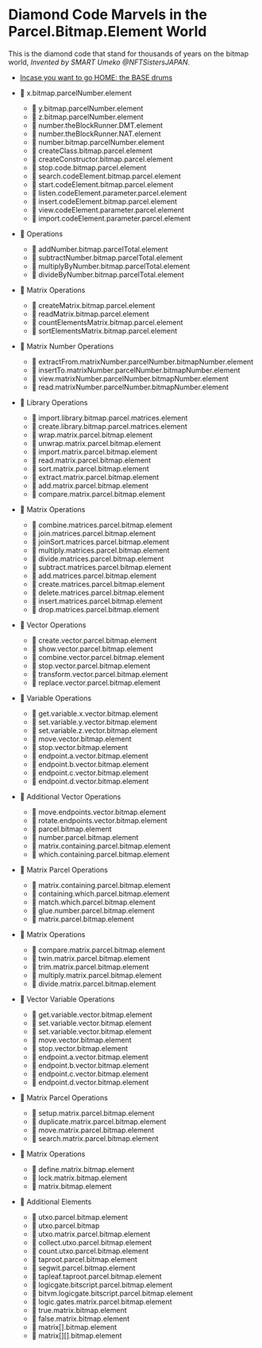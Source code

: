 # Diamond Code Marvels in the Parcel.Bitmap.Element World

This is the diamond code that stand for thousands of years on the bitmap world, *Invented by SMART Umeko @NFTSistersJAPAN*.

- [Incase you want to go HOME: the BASE drums](../README.md)

- 💎 x.bitmap.parcelNumber.element
  - 💎 y.bitmap.parcelNumber.element
  - 💎 z.bitmap.parcelNumber.element
  - 💎 number.theBlockRunner.DMT.element
  - 💎 number.theBlockRunner.NAT.element
  - 💎 number.bitmap.parcelNumber.element
  - 💎 createClass.bitmap.parcel.element
  - 💎 createConstructor.bitmap.parcel.element
  - 💎 stop.code.bitmap.parcel.element
  - 💎 search.codeElement.bitmap.parcel.element
  - 💎 start.codeElement.bitmap.parcel.element
  - 💎 listen.codeElement.parameter.parcel.element
  - 💎 insert.codeElement.bitmap.parcel.element
  - 💎 view.codeElement.parameter.parcel.element
  - 💎 import.codeElement.parameter.parcel.element

- 💎 Operations
  - 💎 addNumber.bitmap.parcelTotal.element
  - 💎 subtractNumber.bitmap.parcelTotal.element
  - 💎 multiplyByNumber.bitmap.parcelTotal.element
  - 💎 divideByNumber.bitmap.parcelTotal.element

- 💎 Matrix Operations
  - 💎 createMatrix.bitmap.parcel.element
  - 💎 readMatrix.bitmap.parcel.element
  - 💎 countElementsMatrix.bitmap.parcel.element
  - 💎 sortElementsMatrix.bitmap.parcel.element

- 💎 Matrix Number Operations
  - 💎 extractFrom.matrixNumber.parcelNumber.bitmapNumber.element
  - 💎 insertTo.matrixNumber.parcelNumber.bitmapNumber.element
  - 💎 view.matrixNumber.parcelNumber.bitmapNumber.element
  - 💎 read.matrixNumber.parcelNumber.bitmapNumber.element

- 💎 Library Operations
  - 💎 import.library.bitmap.parcel.matrices.element
  - 💎 create.library.bitmap.parcel.matrices.element
  - 💎 wrap.matrix.parcel.bitmap.element
  - 💎 unwrap.matrix.parcel.bitmap.element
  - 💎 import.matrix.parcel.bitmap.element
  - 💎 read.matrix.parcel.bitmap.element
  - 💎 sort.matrix.parcel.bitmap.element
  - 💎 extract.matrix.parcel.bitmap.element
  - 💎 add.matrix.parcel.bitmap.element
  - 💎 compare.matrix.parcel.bitmap.element

- 💎 Matrix Operations
  - 💎 combine.matrices.parcel.bitmap.element
  - 💎 join.matrices.parcel.bitmap.element
  - 💎 joinSort.matrices.parcel.bitmap.element
  - 💎 multiply.matrices.parcel.bitmap.element
  - 💎 divide.matrices.parcel.bitmap.element
  - 💎 subtract.matrices.parcel.bitmap.element
  - 💎 add.matrices.parcel.bitmap.element
  - 💎 create.matrices.parcel.bitmap.element
  - 💎 delete.matrices.parcel.bitmap.element
  - 💎 insert.matrices.parcel.bitmap.element
  - 💎 drop.matrices.parcel.bitmap.element

- 💎 Vector Operations
  - 💎 create.vector.parcel.bitmap.element
  - 💎 show.vector.parcel.bitmap.element
  - 💎 combine.vector.parcel.bitmap.element
  - 💎 stop.vector.parcel.bitmap.element
  - 💎 transform.vector.parcel.bitmap.element
  - 💎 replace.vector.parcel.bitmap.element

- 💎 Variable Operations
  - 💎 get.variable.x.vector.bitmap.element
  - 💎 set.variable.y.vector.bitmap.element
  - 💎 set.variable.z.vector.bitmap.element
  - 💎 move.vector.bitmap.element
  - 💎 stop.vector.bitmap.element
  - 💎 endpoint.a.vector.bitmap.element
  - 💎 endpoint.b.vector.bitmap.element
  - 💎 endpoint.c.vector.bitmap.element
  - 💎 endpoint.d.vector.bitmap.element

- 💎 Additional Vector Operations
  - 💎 move.endpoints.vector.bitmap.element
  - 💎 rotate.endpoints.vector.bitmap.element
  - 💎 parcel.bitmap.element
  - 💎 number.parcel.bitmap.element
  - 💎 matrix.containing.parcel.bitmap.element
  - 💎 which.containing.parcel.bitmap.element

- 💎 Matrix Parcel Operations
  - 💎 matrix.containing.parcel.bitmap.element
  - 💎 containing.which.parcel.bitmap.element
  - 💎 match.which.parcel.bitmap.element
  - 💎 glue.number.parcel.bitmap.element
  - 💎 matrix.parcel.bitmap.element

- 💎 Matrix Operations
  - 💎 compare.matrix.parcel.bitmap.element
  - 💎 twin.matrix.parcel.bitmap.element
  - 💎 trim.matrix.parcel.bitmap.element
  - 💎 multiply.matrix.parcel.bitmap.element
  - 💎 divide.matrix.parcel.bitmap.element

- 💎 Vector Variable Operations
  - 💎 get.variable.vector.bitmap.element
  - 💎 set.variable.vector.bitmap.element
  - 💎 set.variable.vector.bitmap.element
  - 💎 move.vector.bitmap.element
  - 💎 stop.vector.bitmap.element
  - 💎 endpoint.a.vector.bitmap.element
  - 💎 endpoint.b.vector.bitmap.element
  - 💎 endpoint.c.vector.bitmap.element
  - 💎 endpoint.d.vector.bitmap.element

- 💎 Matrix Parcel Operations
  - 💎 setup.matrix.parcel.bitmap.element
  - 💎 duplicate.matrix.parcel.bitmap.element
  - 💎 move.matrix.parcel.bitmap.element
  - 💎 search.matrix.parcel.bitmap.element

- 💎 Matrix Operations
  - 💎 define.matrix.bitmap.element
  - 💎 lock.matrix.bitmap.element
  - 💎 matrix.bitmap.element

- 💎 Additional Elements
  - 💎 utxo.parcel.bitmap.element
  - 💎 utxo.parcel.bitmap
  - 💎 utxo.matrix.parcel.bitmap.element
  - 💎 collect.utxo.parcel.bitmap.element
  - 💎 count.utxo.parcel.bitmap.element
  - 💎 taproot.parcel.bitmap.element
  - 💎 segwit.parcel.bitmap.element
  - 💎 tapleaf.taproot.parcel.bitmap.element
  - 💎 logicgate.bitscript.parcel.bitmap.element
  - 💎 bitvm.logicgate.bitscript.parcel.bitmap.element
  - 💎 logic.gates.matrix.parcel.bitmap.element
  - 💎 true.matrix.bitmap.element
  - 💎 false.matrix.bitmap.element
  - 💎 matrix[].bitmap.element
  - 💎 matrix[][].bitmap.element
